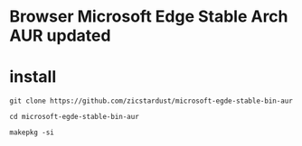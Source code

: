 # Browser Microsoft Edge Stable Arch AUR updated

# install

```git clone https://github.com/zicstardust/microsoft-egde-stable-bin-aur```

```cd microsoft-egde-stable-bin-aur```

```makepkg -si```
